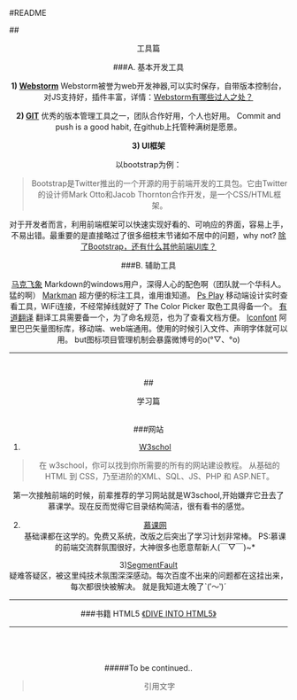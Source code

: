  
 #README

##<center>工具篇<center/>


###A. 基本开发工具

**1) [Webstorm][1]**
Webstorm被誉为web开发神器,可以实时保存，自带版本控制台，对JS支持好，插件丰富，详情：[Webstorm有哪些过人之处？][2]


**2) [GIT][3]**
优秀的版本管理工具之一，团队合作好用，个人也好用。
Commit and push is a good habit, 在github上托管种满树是愿景。


**3) UI框架**

以bootstrap为例：
> Bootstrap是Twitter推出的一个开源的用于前端开发的工具包。它由Twitter的设计师Mark Otto和Jacob Thornton合作开发，是一个CSS/HTML框架。

对于开发者而言，利用前端框架可以快速实现好看的、可响应的界面，容易上手，不易出错。最重要的是直接略过了很多细枝末节诸如不居中的问题，why not?
[除了Bootstrap，还有什么其他前端UI库？][4]


###B. 辅助工具

[马克飞象][12]       Markdown的windows用户，深得人心的配色啊（团队就一个华科人。猛的啊）
[Markman][9]       超方便的标注工具，谁用谁知道。
[Ps Play][10]        移动端设计实时查看工具，WiFi连接，不经常掉线就好了
The Color Picker   取色工具得备一个。
[有道翻译][11]      翻译工具需要备一个，为了命名规范，也为了查看文档方便。
[Iconfont][7]     阿里巴巴矢量图标库，移动端、web端通用。使用的时候引入文件、声明字体就可以用。
but图标项目管理机制会暴露微博号的o(°▽、°o)
<br/>

----------
<br/>


##<center>学习篇<center/>
<br/>


###网站
1) [W3schol][8] 
> 在 w3school，你可以找到你所需要的所有的网站建设教程。
从基础的 HTML 到 CSS，乃至进阶的XML、SQL、JS、PHP 和 ASP.NET。

第一次接触前端的时候，前辈推荐的学习网站就是W3school,开始嫌弃它丑去了慕课学。现在反而觉得它目录结构简洁，很有看书的感觉。

2) [慕课网][5]  
基础课都在这学的。免费又系统，改版之后突出了学习计划非常棒。
PS:慕课的前端交流群氛围很好，大神很多也愿意帮新人(￣▽￣)~* 

3)[SegmentFault][6]  
疑难答疑区，被这里纯技术氛围深深感动。每次百度不出来的问题都在这挂出来，每次都很快被解决。
就是我知道太晚了ˋ(′～‵)ˊ 





----------
###书籍
HTML5 [《DIVE INTO HTML5》][13]

----------


<br/>
<br/>
<br/>
#####To be continued..

<br/>


> 引用文字


  [1]: http://www.jetbrains.com/webstorm/
  [2]: http://www.zhihu.com/question/20936155
  [3]: http://git-scm.com/download/
  [4]: http://segmentfault.com/q/1010000000209273
  [5]: http://www.imooc.com
  [6]: http://segmentfault.com
  [7]: http://www.iconfont.cn
  [8]: http://www.w3school.com.cn/index.html
  [9]: http://www.getmarkman.com
  [10]: http://isux.tencent.com/app/psplay
  [11]: http://dict.youdao.com
  [12]: http://www.maxiang.info
  [13]: http://diveintohtml5.info


